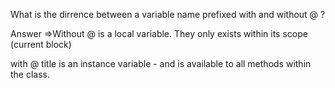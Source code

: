 What is the dirrence between a variable name prefixed with and without @ ?

Answer =>Without @ is a local variable. They only exists within its scope (current block)

with @ title is an instance variable - and is available to all methods within the class.